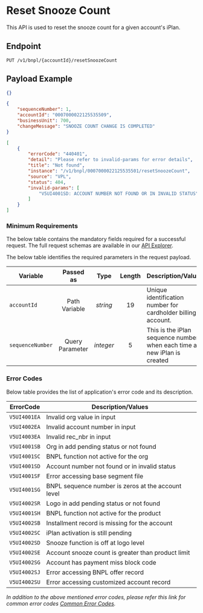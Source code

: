 # Reset Snooze Count

This API is used to reset the snooze count for a given account's iPlan.

## Endpoint

`PUT /v1/bnpl/{accountId}/resetSnoozeCount`

## Payload Example

<!--
type: tab
titles: Request, Response, Error
-->

```json
{}
```

<!--
type: tab
-->

```json
{
    "sequenceNumber": 1,
    "accountId": "0007000022125535509",
    "businessUnit": 700,
    "changeMessage": "SNOOZE COUNT CHANGE IS COMPLETED"
}
```

<!--
type: tab
-->

```json
[
    {
        "errorCode": "440401",
        "detail": "Please refer to invalid-params for error details",
        "title": "Not found",
        "instance": "/v1/bnpl/0007000022125535501/resetSnoozeCount",
        "source": "VPL",
        "status": 404,
        "invalid-params": [
            "V5UI4001SD: ACCOUNT NUMBER NOT FOUND OR IN INVALID STATUS"
        ]
    }
]
```

<!-- type: tab-end -->

### Minimum Requirements

The below table contains the mandatory fields required for a successful request. The full request schemas are available in our [API Explorer](../api/?type=put&path=/v1/bnpl/{accountId}/resetSnoozeCount).

The below table identifies the required parameters in the request payload.

| Variable | Passed as | Type | Length | Description/Values |
| -------- | :-------: | :--: | :------------: | ------------------ |
| `accountId` | Path Variable | *string* | 19 | Unique identification number for cardholder billing account. |
| `sequenceNumber` | Query Parameter | *integer* | 5 | This is the iPlan sequence number when each time a new iPlan is created |

### Error Codes

Below table provides the list of application's error code and its description.

| ErrorCode |  Description/Values |
| --------  | ------------------ |
| `V5UI4001EA` | Invalid org value in input |
| `V5UI4002EA` | Invalid account number in input |
| `V5UI4003EA` | Invalid rec_nbr in input |
| `V5UI4001SB` | Org in add pending status or not found |
| `V5UI4001SC` | BNPL function not active for the org |
| `V5UI4001SD` | Account number not found or in invalid status |
| `V5UI4001SF` | Error accessing base segment file |
| `V5UI4001SG` | BNPL sequence number is zeros at the account level |
| `V5UI4002SR` | Logo in add pending status or not found |
| `V5UI4001SH` | BNPL function not active for the product |
| `V5UI4002SB` | Installment record is missing for the account |
| `V5UI4002SC` | iPlan activation is still pending |
| `V5UI4002SD` | Snooze function is off at logo level |
| `V5UI4002SE` | Account snooze count is greater than product limit |
| `V5UI4002SG` | Account has payment miss block code |
| `V5UI4002SJ` | Error accessing BNPL offer record |
| `V5UI4002SU` | Error accessing customized account record |

*In addition to the above mentioned error codes, please refer this link for common error codes [Common Error Codes](?path=docs/Common_Error_Code.md).*

